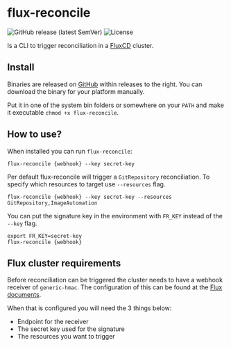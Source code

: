 # flux-reconcile

![GitHub release (latest SemVer)](https://img.shields.io/github/v/release/sunnhas/flux-reconcile?label=latest%20release&logo=github&sort=semver)
![License](https://img.shields.io/github/license/sunnhas/flux-reconcile)

Is a CLI to trigger reconciliation in a [FluxCD]() cluster.

## Install

Binaries are released on [GitHub](https://github.com/sunnhas/flux-reconcile/releases) within releases to the right.
You can download the binary for your platform manually.

Put it in one of the system bin folders or somewhere on your `PATH` and make it executable `chmod +x flux-reconcile`.

## How to use?

When installed you can run `flux-reconcile`:

```shell
flux-reconcile {webhook} --key secret-key
```

Per default flux-reconcile will trigger a `GitRepository` reconciliation.
To specify which resources to target use `--resources` flag.

```shell
flux-reconcile {webhook} --key secret-key --resources GitRepository,ImageAutomation
```

You can put the signature key in the environment with `FR_KEY` instead of the `--key` flag.

```shell
export FR_KEY=secret-key
flux-reconcile {webhook}
```

## Flux cluster requirements

Before reconciliation can be triggered the cluster needs to have a webhook receiver of `generic-hmac`.
The configuration of this can be found at the [Flux documents](https://fluxcd.io/flux/components/notification/receiver/#generic-hmac-receiver).

When that is configured you will need the 3 things below:

- Endpoint for the receiver
- The secret key used for the signature
- The resources you want to trigger
